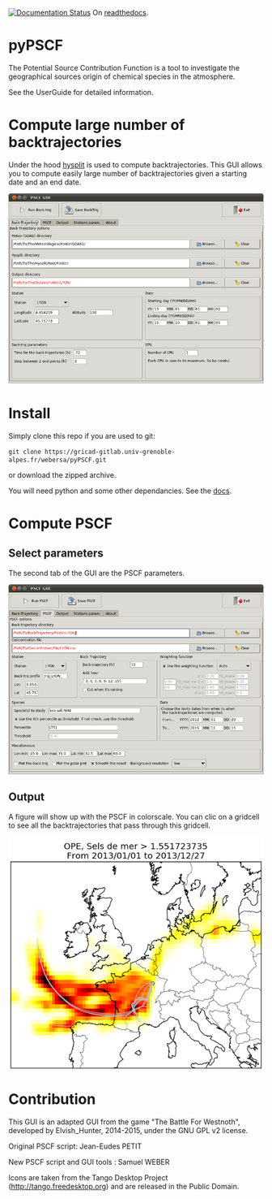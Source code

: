 [![Documentation Status](https://readthedocs.org/projects/pypscf/badge/?version=latest)](http://pypscf.readthedocs.io/en/latest/?badge=latest) On [readthedocs](https://pypscf.readthedocs.org).

# pyPSCF

The Potential Source Contribution Function is a tool to investigate the
geographical sources origin of chemical species in the atmosphere.

See the UserGuide for detailed information.

# Compute large number of backtrajectories

Under the hood [hysplit](https://ready.arl.noaa.gov/HYSPLIT.php) is used to
compute backtrajectories. This GUI allows you to compute easily large number of
backtrajectories given a starting date and an end date.

![backtraj](static/img/BackTrajGUI.png)

# Install

Simply clone this repo if you are used to git:

    git clone https://gricad-gitlab.univ-grenoble-alpes.fr/webersa/pyPSCF.git

or download the zipped archive.

You will need python and some other dependancies. See the
[docs](https://pypscf.readthedocs.org).

# Compute PSCF 

## Select parameters 

The second tab of the GUI are the PSCF parameters.

![PSCF](static/img/PSCF.png)

## Output

A figure will show up with the PSCF in colorscale. You can clic on a gridcell to
see all the backtrajectories that pass through this gridcell.

![example](static/img/SeaSalt_BT.png)

# Contribution

This GUI is an adapted GUI from the game "The Battle For Westnoth", developed by
Elvish_Hunter, 2014-2015, under the GNU GPL v2 license.

Original PSCF script: Jean-Eudes PETIT 

New PSCF script and GUI tools : Samuel WEBER

Icons are taken from the Tango Desktop Project (http://tango.freedesktop.org)
and are released in the Public Domain.

